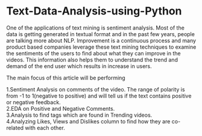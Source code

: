 # Text-Data-Analysis-using-Python

One of the applications of text mining is sentiment analysis. Most of the data is getting generated in textual format and in the past few years, people are talking more about NLP. Improvement is a continuous process and many product based companies leverage these text mining techniques to examine the sentiments of the users to find about what they can improve in the videos. This information also helps them to understand the trend and demand of the end user which results in increase in users.

The main focus of this article will be performing 

1.Sentiment Analysis on comments of the video. The range of polarity is from -1 to 1(negative to positive) and will tell us if the text contains <t> positive or negative feedback. <br />
2.EDA on Positive and Negative Comments.<br />
3.Analysis to find tags which are found in Trending videos.<br />
4.Analyzing Likes, Views and Dislikes column to find how they are co-related with each other.
